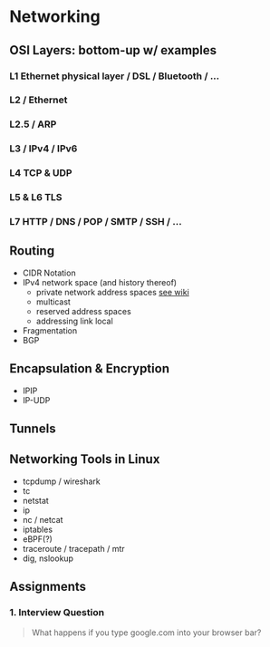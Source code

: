 # Networking

## OSI Layers: bottom-up w/ examples

### L1 Ethernet physical layer / DSL / Bluetooth / ...

### L2 / Ethernet

### L2.5 / ARP

### L3 / IPv4 / IPv6

### L4 TCP & UDP

### L5 & L6 TLS

### L7 HTTP / DNS / POP / SMTP / SSH / ...

## Routing

- CIDR Notation
- IPv4 network space (and history thereof)
  - private network address spaces [see wiki](https://en.wikipedia.org/wiki/Private_network#Private_IPv4_addresses)
  - multicast
  - reserved address spaces
  - addressing link local
- Fragmentation
- BGP

## Encapsulation & Encryption

- IPIP
- IP-UDP

## Tunnels

## Networking Tools in Linux

- tcpdump / wireshark
- tc
- netstat
- ip
- nc / netcat
- iptables
- eBPF(?)
- traceroute / tracepath / mtr
- dig, nslookup

## Assignments

### 1. Interview Question

> What happens if you type google.com into your browser bar?
